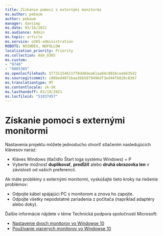 ```yaml
---
title: Získanie pomoci s externými monitormi
ms.author: pebaum
author: pebaum
manager: dansimp
ms.date: 03/16/2021
ms.audience: Admin
ms.topic: article
ms.service: o365-administration
ROBOTS: NOINDEX, NOFOLLOW
localization_priority: Priority
ms.collection: Adm_O365
ms.custom:
- "9748"
- "9005385"
ms.openlocfilehash: 5f731154611ff0dd8dea61aa84c8016ceeb63542
ms.sourcegitcommit: c08bed4071baa3bb5879496df3ed44fb828c8367
ms.translationtype: MT
ms.contentlocale: sk-SK
ms.lasthandoff: 03/19/2021
ms.locfileid: "51037457"
---
```

# <a name="get-help-with-external-monitors"></a>Získanie pomoci s externými monitormi

Nastavenia projektu môžete jednoducho otvoriť stlačením nasledujúcich klávesov naraz:

- Kláves Windows (tlačidlo Štart loga systému Windows) + P
- Vyberte možnosť **duplikovať**, **predĺžiť** alebo **druhá obrazovka len** v závislosti od vašich preferencií.

Ak máte problémy s externými monitormi, vyskúšajte tieto kroky na riešenie problémov:

- Odpojte kábel spájajúci PC s monitorom a znova ho zapojte.
- Odpojte všetky nepodstatné zariadenia z počítača (napríklad adaptéry alebo doky).

Ďalšie informácie nájdete v téme Technická podpora spoločnosti Microsoft:

- [Nastavenie dvoch monitorov vo Windowse 10](https://support.microsoft.com/windows/set-up-dual-monitors-on-windows-10-3d5c15dc-cc63-d850-aeb6-b41778147554)
- [Používanie viacerých monitorov vo Windowse 10](https://support.microsoft.com/windows/how-to-use-multiple-monitors-in-windows-10-329c6962-5a4d-b481-7baa-bec9671f728a)

